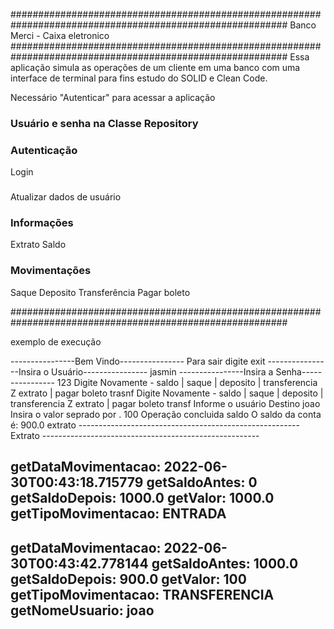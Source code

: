 

   ##########################################################################################################
                                       Banco Merci -  Caixa eletronico
   ##########################################################################################################
   Essa aplicação simula as operações de um cliente em uma banco com uma interface de terminal para 
   fins estudo do SOLID e Clean Code.

   Necessário "Autenticar" para acessar a aplicação

   ###   Usuário e senha na Classe Repository

   ### Autenticação 
   Login
   ### 
   Atualizar dados de usuário
   
   ### Informações
   Extrato
   Saldo

   ### Movimentações
   Saque
   Deposito
   Transferência
   Pagar boleto 

  ##########################################################################################################

exemplo de execução

----------------Bem Vindo----------------
Para sair digite exit
----------------Insira o Usuário----------------
jasmin
----------------Insira a Senha----------------
123
Digite Novamente - saldo | saque | deposito | transferencia Z extrato | pagar boleto
trasnf
Digite Novamente - saldo | saque | deposito | transferencia Z extrato | pagar boleto
transf
Informe o usuário Destino
joao
Insira o valor seprado por .
100
Operação concluida
saldo
O saldo da conta é: 900.0
extrato
------------------------------------------------------- Extrato ------------------------------------------------------

getDataMovimentacao:  2022-06-30T00:43:18.715779 getSaldoAntes: 0 getSaldoDepois: 1000.0 getValor: 1000.0 getTipoMovimentacao: ENTRADA
----------------------------------------------------------------------------------------------------------------------
getDataMovimentacao:  2022-06-30T00:43:42.778144 getSaldoAntes: 1000.0 getSaldoDepois: 900.0 getValor: 100 getTipoMovimentacao: TRANSFERENCIA getNomeUsuario: joao
----------------------------------------------------------------------------------------------------------------------
